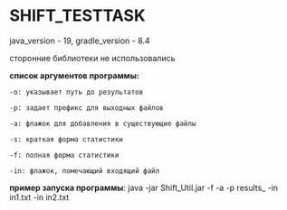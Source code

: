# SHIFT_TESTTASK
java_version - 19, gradle_version - 8.4

сторонние библиотеки не использовались

**список аргументов программы:**

    -o: указывает путь до результатов
  
    -p: задает префикс для выходных файлов
  
    -a: флажок для добавления в существующие файлы
  
    -s: краткая форма статистики
  
    -f: полная форма статистики
  
    -in: флажок, помечающий входящий файл
  

  **пример запуска программы**:
  java -jar Shift_Util.jar -f -a -p results_ -in in1.txt -in in2.txt
